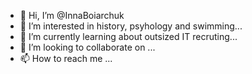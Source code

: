 - 👋 Hi, I’m @InnaBoiarchuk
- 👀 I’m interested in history, psyhology and swimming...
- 🌱 I’m currently learning about outsized IT recruting...
- 💞️ I’m looking to collaborate on ...
- 📫 How to reach me ...

<!---
InnaBoiarchuk/InnaBoiarchuk is a ✨ special ✨ repository because its `README.md` (this file) appears on your GitHub profile.
You can click the Preview link to take a look at your changes.
--->

